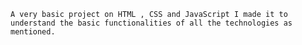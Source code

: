     A very basic project on HTML , CSS and JavaScript I made it to understand the basic functionalities of all the technologies as mentioned.
